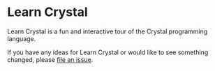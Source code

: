 # Learn Crystal

Learn Crystal is a fun and interactive tour of the Crystal programming language.

If you have any ideas for Learn Crystal or would like to see something changed, please [file an issue](https://github.com/GloverDonovan/learn-crystal/issues/).
